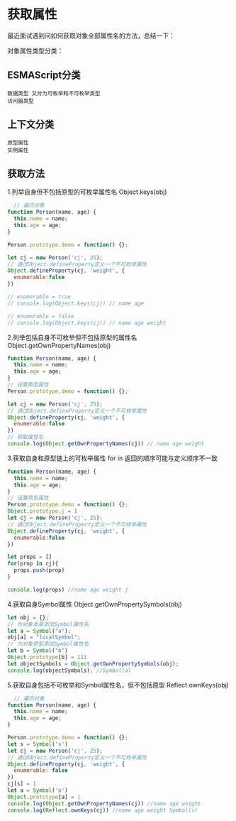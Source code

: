 # 获取属性
最近面试遇到问如何获取对象全部属性名的方法，总结一下：

对象属性类型分类：

## ESMAScript分类

    数据类型 又分为可枚举和不可枚举类型
    访问器类型 
## 上下文分类

    原型属性
    实例属性 

## 获取方法
1.列举自身但不包括原型的可枚举属性名  Object.keys(obj)
```js
  // 遍历对象
function Person(name, age) {
  this.name = name;
  this.age = age;
}

Person.prototype.demo = function() {};

let cj = new Person('cj', 25);
// 通过Object.defineProperty定义一个不可枚举属性
Object.defineProperty(cj, 'weight', {
  enumerable:false 
})

// enumerable = true
// console.log(Object.keys(cj)) // name age

// enumerable = false
// console.log(Object.keys(cj)) // name age weight
```  

2.列举包括自身不可枚举但不包括原型的属性名 Object.getOwnPropertyNames(obj)
```js
function Person(name, age) {
  this.name = name;
  this.age = age;
}
// 设置原型属性
Person.prototype.demo = function() {};

let cj = new Person('cj', 25);
// 通过Object.defineProperty定义一个不可枚举属性
Object.defineProperty(cj, 'weight', {
  enumerable:false 
})
// 获取属性名
console.log(Object.getOwnPropertyNames(cj)) // name age weight
```
3.获取自身和原型链上的可枚举属性 for in  返回的顺序可能与定义顺序不一致
```js
function Person(name, age) {
  this.name = name;
  this.age = age;
}
// 设置原型属性
Person.prototype.demo = function() {};
Object.prototype.j = 1
let cj = new Person('cj', 25);
// 通过Object.defineProperty定义一个不可枚举属性
Object.defineProperty(cj, 'weight', {
  enumerable:false 
})

let props = []
for(prop in cj){
  props.push(prop)
}

console.log(props) //name age weight j
```
4.获取自身Symbol属性 Object.getOwnPropertySymbols(obj)
```js
let obj = {};
// 为对象本身添加Symbol属性名
let a = Symbol("a");
obj[a] = "localSymbol";
// 为对象原型添加Symbol属性名
let b = Symbol("b")
Object.prototype[b] = 111
let objectSymbols = Object.getOwnPropertySymbols(obj);
console.log(objectSymbols); //Symbol(a)
```
5.获取自身包括不可枚举和Symbol属性名，但不包括原型 Reflect.ownKeys(obj)
```js
  // 遍历对象
function Person(name, age) {
  this.name = name;
  this.age = age;
}

Person.prototype.demo = function() {};
let s = Symbol('s')
let cj = new Person('cj', 25);
// 通过Object.defineProperty定义一个不可枚举属性
Object.defineProperty(cj, 'weight', {
  enumerable: false 
})
cj[s] = 1
let a = Symbol('a')
Object.prototype[a] = 1
console.log(Object.getOwnPropertyNames(cj)) //name age weight 
console.log(Reflect.ownKeys(cj)) //name age weight Symbol(s)
```